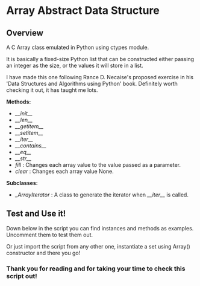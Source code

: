 Array Abstract Data Structure
========================================

Overview
----------------------------------------

A C Array class emulated in Python using ctypes module.

It is basically a fixed-size Python list that can be constructed either
passing an integer as the size, or the values it will store in a list.

I have made this one following Rance D. Necaise's proposed exercise in his
'Data Structures and Algorithms using Python' book. Definitely worth checking it out, it has taught me lots.

**Methods:**
- *\_\_init\_\_*
- *\_\_len\_\_*
- *\_\_getitem\_\_*
- *\_\_setitem\_\_*
- *\_\_iter\_\_*
- *\_\_contains\_\_*
- *\_\_eq\_\_*
- *\_\_str\_\_*
- *fill* : Changes each array value to the value passed as a parameter.
- *clear* : Changes each array value None.

**Subclasses:**
- *_ArrayIterator* : A class to generate the iterator when _\_\_iter\_\__ is called.

Test and Use it!
------------------------------------------

Down below in the script you can find instances and methods as examples. Uncomment them to test them out.

Or just import the script from any other one, instantiate a set using Array() constructor and there you go!

### Thank you for reading and for taking your time to check this script out!